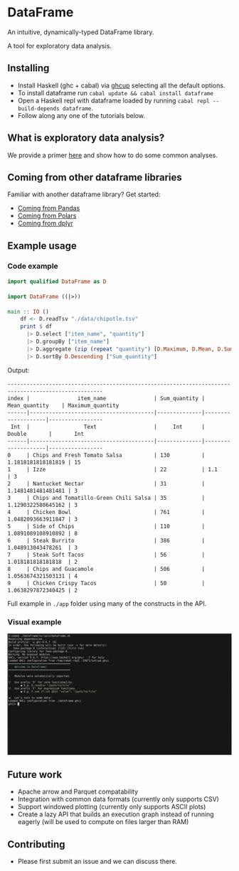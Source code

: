 # DataFrame

An intuitive, dynamically-typed DataFrame library.

A tool for exploratory data analysis.

## Installing
* Install Haskell (ghc + cabal) via [ghcup](https://www.haskell.org/ghcup/install/) selecting all the default options.
* To install dataframe run `cabal update && cabal install dataframe`
* Open a Haskell repl with dataframe loaded by running `cabal repl --build-depends dataframe`.
* Follow along any one of the tutorials below.


## What is exploratory data analysis?
We provide a primer [here](https://github.com/mchav/dataframe/blob/main/docs/exploratory_data_analysis_primer.md) and show how to do some common analyses.

## Coming from other dataframe libraries
Familiar with another dataframe library? Get started:
* [Coming from Pandas](https://github.com/mchav/dataframe/blob/main/docs/coming_from_pandas.md)
* [Coming from Polars](https://github.com/mchav/dataframe/blob/main/docs/coming_from_polars.md)
* [Coming from dplyr](https://github.com/mchav/dataframe/blob/main/docs/coming_from_dplyr.md)

## Example usage

### Code example
```haskell
import qualified DataFrame as D

import DataFrame ((|>))

main :: IO ()
    df <- D.readTsv "./data/chipotle.tsv"
    print $ df
      |> D.select ["item_name", "quantity"]
      |> D.groupBy ["item_name"]
      |> D.aggregate (zip (repeat "quantity") [D.Maximum, D.Mean, D.Sum])
      |> D.sortBy D.Descending ["Sum_quantity"]
```

Output:

```
----------------------------------------------------------------------------------------------------
index |               item_name               | Sum_quantity |   Mean_quantity    | Maximum_quantity
------|---------------------------------------|--------------|--------------------|-----------------
 Int  |                 Text                  |     Int      |       Double       |       Int       
------|---------------------------------------|--------------|--------------------|-----------------
0     | Chips and Fresh Tomato Salsa          | 130          | 1.1818181818181819 | 15              
1     | Izze                                  | 22           | 1.1                | 3               
2     | Nantucket Nectar                      | 31           | 1.1481481481481481 | 3               
3     | Chips and Tomatillo-Green Chili Salsa | 35           | 1.1290322580645162 | 3               
4     | Chicken Bowl                          | 761          | 1.0482093663911847 | 3               
5     | Side of Chips                         | 110          | 1.0891089108910892 | 8               
6     | Steak Burrito                         | 386          | 1.048913043478261  | 3               
7     | Steak Soft Tacos                      | 56           | 1.018181818181818  | 2               
8     | Chips and Guacamole                   | 506          | 1.0563674321503131 | 4               
9     | Chicken Crispy Tacos                  | 50           | 1.0638297872340425 | 2
```

Full example in `./app` folder using many of the constructs in the API.

### Visual example
![Screencast of usage in GHCI](./static/example.gif)

## Future work
* Apache arrow and Parquet compatability
* Integration with common data formats (currently only supports CSV)
* Support windowed plotting (currently only supports ASCII plots)
* Create a lazy API that builds an execution graph instead of running eagerly (will be used to compute on files larger than RAM)

## Contributing
* Please first submit an issue and we can discuss there.
